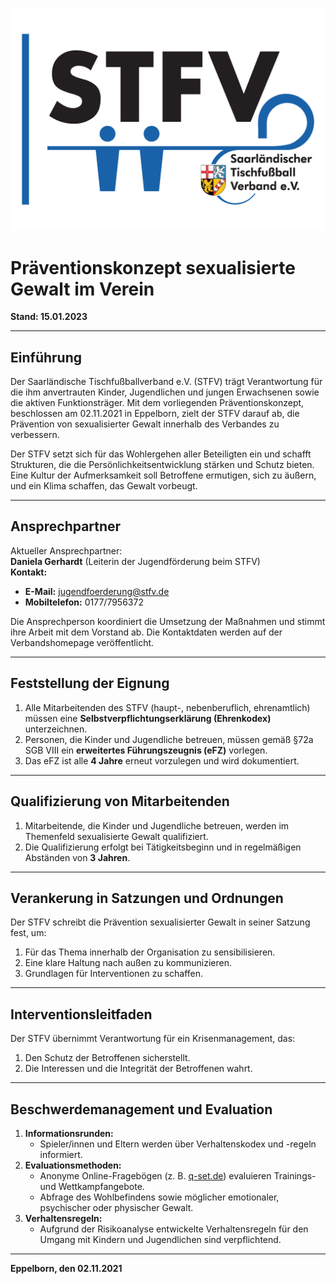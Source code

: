 ![STFV Logo](images/STFV-LOGO.png)

# Präventionskonzept sexualisierte Gewalt im Verein

**Stand: 15.01.2023**

---

## Einführung

Der Saarländische Tischfußballverband e.V. (STFV) trägt Verantwortung für die ihm anvertrauten Kinder, Jugendlichen und jungen Erwachsenen sowie die aktiven Funktionsträger. Mit dem vorliegenden Präventionskonzept, beschlossen am 02.11.2021 in Eppelborn, zielt der STFV darauf ab, die Prävention von sexualisierter Gewalt innerhalb des Verbandes zu verbessern. 

Der STFV setzt sich für das Wohlergehen aller Beteiligten ein und schafft Strukturen, die die Persönlichkeitsentwicklung stärken und Schutz bieten. Eine Kultur der Aufmerksamkeit soll Betroffene ermutigen, sich zu äußern, und ein Klima schaffen, das Gewalt vorbeugt.

---

## Ansprechpartner

Aktueller Ansprechpartner:  
**Daniela Gerhardt** (Leiterin der Jugendförderung beim STFV)  
**Kontakt:**  
- **E-Mail:** jugendfoerderung@stfv.de  
- **Mobiltelefon:** 0177/7956372  

Die Ansprechperson koordiniert die Umsetzung der Maßnahmen und stimmt ihre Arbeit mit dem Vorstand ab. Die Kontaktdaten werden auf der Verbandshomepage veröffentlicht.

---

## Feststellung der Eignung

1. Alle Mitarbeitenden des STFV (haupt-, nebenberuflich, ehrenamtlich) müssen eine **Selbstverpflichtungserklärung (Ehrenkodex)** unterzeichnen.
2. Personen, die Kinder und Jugendliche betreuen, müssen gemäß §72a SGB VIII ein **erweitertes Führungszeugnis (eFZ)** vorlegen.
3. Das eFZ ist alle **4 Jahre** erneut vorzulegen und wird dokumentiert.

---

## Qualifizierung von Mitarbeitenden

1. Mitarbeitende, die Kinder und Jugendliche betreuen, werden im Themenfeld sexualisierte Gewalt qualifiziert.
2. Die Qualifizierung erfolgt bei Tätigkeitsbeginn und in regelmäßigen Abständen von **3 Jahren**.

---

## Verankerung in Satzungen und Ordnungen

Der STFV schreibt die Prävention sexualisierter Gewalt in seiner Satzung fest, um:

1. Für das Thema innerhalb der Organisation zu sensibilisieren.
2. Eine klare Haltung nach außen zu kommunizieren.
3. Grundlagen für Interventionen zu schaffen.

---

## Interventionsleitfaden

Der STFV übernimmt Verantwortung für ein Krisenmanagement, das:

1. Den Schutz der Betroffenen sicherstellt.
2. Die Interessen und die Integrität der Betroffenen wahrt.

---

## Beschwerdemanagement und Evaluation

1. **Informationsrunden:**
   - Spieler/innen und Eltern werden über Verhaltenskodex und -regeln informiert.
2. **Evaluationsmethoden:**
   - Anonyme Online-Fragebögen (z. B. [q-set.de](https://www.q-set.de/)) evaluieren Trainings- und Wettkampfangebote.
   - Abfrage des Wohlbefindens sowie möglicher emotionaler, psychischer oder physischer Gewalt.
3. **Verhaltensregeln:**
   - Aufgrund der Risikoanalyse entwickelte Verhaltensregeln für den Umgang mit Kindern und Jugendlichen sind verpflichtend.

---

**Eppelborn, den 02.11.2021**
